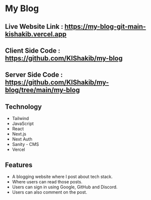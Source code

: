 # My Blog

## Live Website Link : https://my-blog-git-main-kishakib.vercel.app

## Client Side Code : https://github.com/KIShakib/my-blog

## Server Side Code : https://github.com/KIShakib/my-blog/tree/main/my-blog

## Technology

- Tailwind
- JavaScript
- React
- Next.js
- Next Auth
- Sanity - CMS
- Vercel

## Features

- A blogging website where I post about tech stack.
- Where users can read those posts.
- Users can sign in using Google, GitHub and Discord.
- Users can also comment on the post.